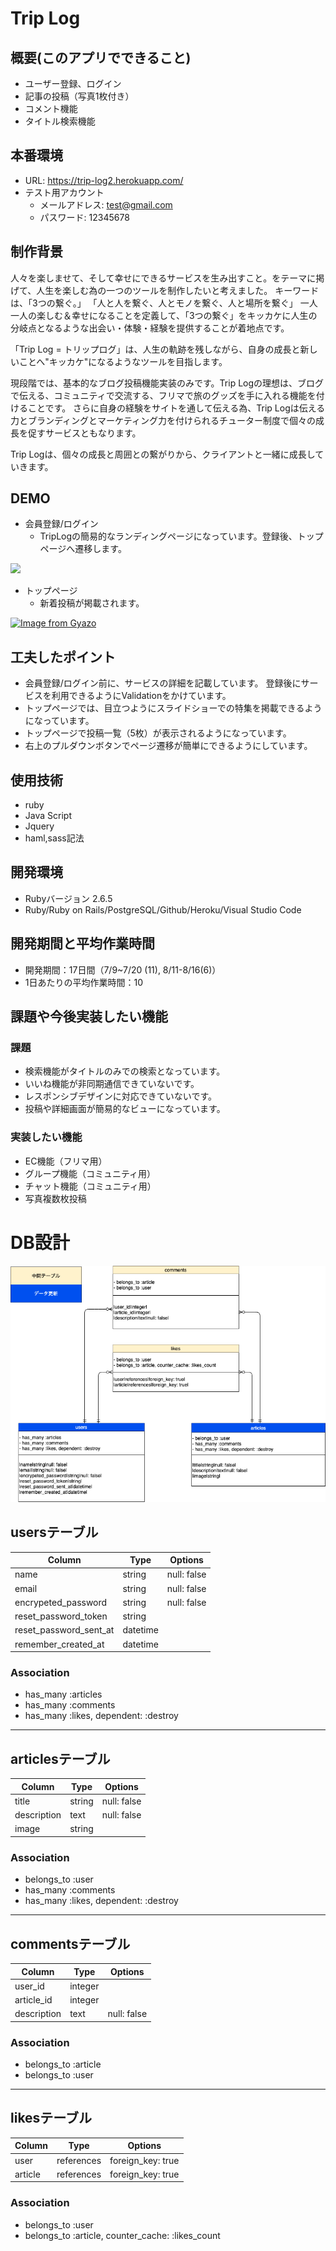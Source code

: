 # Trip Log

## 概要(このアプリでできること)
- ユーザー登録、ログイン
- 記事の投稿（写真1枚付き）
- コメント機能
- タイトル検索機能

## 本番環境
- URL: https://trip-log2.herokuapp.com/ 
- テスト用アカウント
  - メールアドレス: test@gmail.com
  - パスワード: 12345678

## 制作背景
人々を楽しませて、そして幸せにできるサービスを生み出すこと。をテーマに掲げて、人生を楽しむ為の一つのツールを制作したいと考えました。
キーワードは、「3つの繋ぐ。」
「人と人を繋ぐ、人とモノを繋ぐ、人と場所を繋ぐ」
一人一人の楽しむ＆幸せになることを定義して、「3つの繋ぐ」をキッカケに人生の分岐点となるような出会い・体験・経験を提供することが着地点です。

「Trip Log = トリップログ」は、人生の軌跡を残しながら、自身の成長と新しいことへ"キッカケ"になるようなツールを目指します。

現段階では、基本的なブログ投稿機能実装のみです。Trip Logの理想は、ブログで伝える、コミュニティで交流する、フリマで旅のグッズを手に入れる機能を付けることです。
さらに自身の経験をサイトを通して伝える為、Trip Logは伝える力とブランディングとマーケティング力を付けられるチューター制度で個々の成長を促すサービスともなります。

Trip Logは、個々の成長と周囲との繋がりから、クライアントと一緒に成長していきます。

## DEMO
- 会員登録/ログイン
  - TripLogの簡易的なランディングページになっています。登録後、トップページへ遷移します。


[![](https://i.gyazo.com/18f0e3f5be7dd24c6c116a76b8170ce9.gif)](https://gyazo.com/18f0e3f5be7dd24c6c116a76b8170ce9)
  
- トップページ
  - 新着投稿が掲載されます。


[![Image from Gyazo](https://i.gyazo.com/db24319ef4c8496cba1c5acedbe54f29.gif)](https://gyazo.com/db24319ef4c8496cba1c5acedbe54f29)

## 工夫したポイント
- 会員登録/ログイン前に、サービスの詳細を記載しています。
登録後にサービスを利用できるようにValidationをかけています。
- トップページでは、目立つようにスライドショーでの特集を掲載できるようになっています。
- トップページで投稿一覧（5枚）が表示されるようになっています。
- 右上のプルダウンボタンでページ遷移が簡単にできるようにしています。

## 使用技術
- ruby
- Java Script
- Jquery
- haml,sass記法

## 開発環境
- Rubyバージョン 2.6.5
- Ruby/Ruby on Rails/PostgreSQL/Github/Heroku/Visual Studio Code

## 開発期間と平均作業時間
- 開発期間：17日間（7/9~7/20 (11), 8/11-8/16(6)）
- 1日あたりの平均作業時間：10

## 課題や今後実装したい機能
### 課題
- 検索機能がタイトルのみでの検索となっています。
- いいね機能が非同期通信できていないです。
- レスポンシブデザインに対応できていないです。
- 投稿や詳細画面が簡易的なビューになっています。

### 実装したい機能
- EC機能（フリマ用）
- グループ機能（コミュニティ用）
- チャット機能（コミュニティ用）
- 写真複数枚投稿

# DB設計
<img src="https://github.com/HosoRo/trip-log2/blob/master/app/assets/images/Trip_Log_DB.png?raw=true">

## usersテーブル
|Column|Type|Options|
|------|----|-------|
|name|string|null: false|
|email|string|null: false|
|encrypeted_password|string|null: false|
|reset_password_token|string|
|reset_password_sent_at|datetime|
|remember_created_at|datetime|

### Association
- has_many :articles
- has_many :comments
- has_many :likes, dependent: :destroy

--------------------------------------------------------------

## articlesテーブル
|Column|Type|Options|
|------|----|-------|
|title|string|null: false|
|description|text|null: false|
|image|string|

### Association
- belongs_to :user
- has_many :comments
- has_many :likes, dependent: :destroy

--------------------------------------------------------------

## commentsテーブル
|Column|Type|Options|
|------|----|-------|
|user_id|integer|
|article_id|integer|
|description|text|null: false|

### Association
- belongs_to :article
- belongs_to :user

--------------------------------------------------------------


## likesテーブル
|Column|Type|Options|
|------|----|-------|
|user|references|foreign_key: true|
|article|references|foreign_key: true|

### Association
- belongs_to :user
- belongs_to :article, counter_cache: :likes_count
